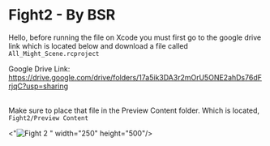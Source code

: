 # Fight2 - By BSR
Hello, before running the file on Xcode you must first go to the google drive link which is located below and download a file called `All_Might_Scene.rcproject`

Google Drive Link: https://drive.google.com/drive/folders/17a5ik3DA3r2mOrU5ONE2ahDs76dFrjqC?usp=sharing

<br> Make sure to place that file in the Preview Content folder. Which is located,  `Fight2/Preview Content`



<"![Fight 2](https://user-images.githubusercontent.com/40813000/180304292-5ba1f323-e411-45fc-b116-79e18e2ad4dc.gif)
" width="250" height="500"/>


